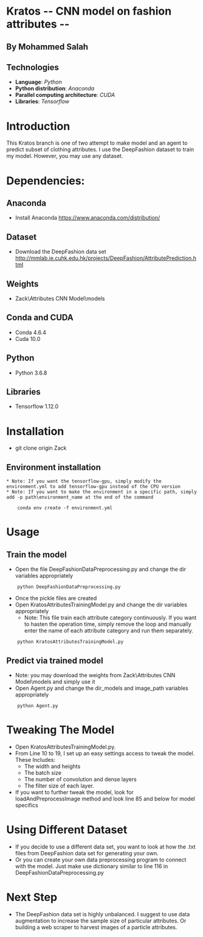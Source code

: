 # Kratos -- CNN model on fashion attributes --
## By Mohammed Salah
## Technologies

* **Language**: *Python*
* **Python distribution**: *Anaconda*
* **Parallel computing architecture**: *CUDA*
* **Libraries**: *Tensorflow*

# Introduction
This Kratos branch is one of two attempt to make model and an agent to predict subset of clothing attributes. I use the DeepFashion dataset to train my model. However, you may use any dataset.

# Dependencies:

## Anaconda
* Install Anaconda https://www.anaconda.com/distribution/

## Dataset
* Download the DeepFashion data set http://mmlab.ie.cuhk.edu.hk/projects/DeepFashion/AttributePrediction.html

## Weights
* Zack\\Attributes CNN Model\\models

## Conda and CUDA
* Conda 4.6.4
* Cuda 10.0

## Python
* Python 3.6.8

## Libraries
* Tensorflow 1.12.0

# Installation
* git clone origin Zack
## Environment installation
	* Note: If you want the tensorflow-gpu, simply modify the environment.yml to add tensorflow-gpu instead of the CPU version
	* Note: If you want to make the environment in a specific path, simply add -p path\environment_name at the end of the command
```
	conda env create -f environment.yml
```
# Usage
## Train the model
* Open the file DeepFashionDataPreprocessing.py and change the dir variables appropriately
```
	python DeepFashionDataPreprocessing.py
```
* Once the pickle files are created
* Open KratosAttributesTrainingModel.py and change the dir variables appropriately
	* Note: This file train each attribute category continuously. If you want to hasten the operation time, simply remove the loop and manually enter the name of each attribute category and run them separately.
```
	python KratosAttributesTrainingModel.py
```

## Predict via trained model
* Note: you may download the weights from Zack\\Attributes CNN Model\\models and simply use it
* Open Agent.py and change the dir_models and image_path variables appropriately
```
	python Agent.py
```

# Tweaking The Model
* Open KratosAttributesTrainingModel.py.
* From Line 10 to 19, I set up an easy settings access to tweak the model. These Includes:
	* The width and heights
	* The batch size
	* The number of convolution and dense layers
	* The filter size of each layer.
* If you want to further tweak the model, look for loadAndPreprocessImage method and look line 85 and below for model specifics

# Using Different Dataset
* If you decide to use a different data set, you want to look at how the .txt files from DeepFashion data set for generating your own.
* Or you can create your own data preprocessing program to connect with the model. Just make use dictionary similar to line 116 in DeepFashionDataPreprocessing.py

# Next Step
* The DeepFashion data set is highly unbalanced. I suggest to use data augmentation to increase the sample size of particular attributes. Or building a web scraper to harvest images of a particle attributes.
